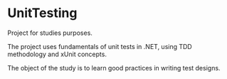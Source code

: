 # UnitTesting

Project for studies purposes.

The project uses fundamentals of unit tests in .NET, using TDD methodology and xUnit concepts.

The object of the study is to learn good practices in writing test designs.
